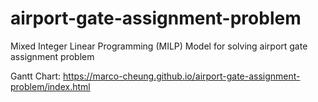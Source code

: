 # airport-gate-assignment-problem
Mixed Integer Linear Programming (MILP) Model for solving airport gate assignment problem

Gantt Chart:
https://marco-cheung.github.io/airport-gate-assignment-problem/index.html
